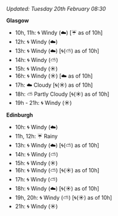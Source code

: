 *Updated: Tuesday 20th February 08:30*

**Glasgow**

* 10h, 11h: :cyclone: Windy (:cloud:) [:umbrella: as of 10h]
* 12h: :cyclone: Windy (:cloud:)
* 13h: :cyclone: Windy (:cloud:) [:cyclone:(:partly_sunny:) as of 10h]
* 14h: :cyclone: Windy (:partly_sunny:)
* 15h: :cyclone: Windy (:sunny:)
* 16h: :cyclone: Windy (:sunny:) [:cloud: as of 10h]
* 17h: :cloud: Cloudy [:cyclone:(:sunny:) as of 10h]
* 18h: :partly_sunny: Partly Cloudy [:cyclone:(:sunny:) as of 10h]
* 19h - 21h: :cyclone: Windy (:sunny:)

**Edinburgh**

* 10h: :cyclone: Windy (:cloud:)
* 11h, 12h: :umbrella: Rainy
* 13h: :cyclone: Windy (:cloud:) [:cyclone:(:partly_sunny:) as of 10h]
* 14h: :cyclone: Windy (:partly_sunny:)
* 15h: :cyclone: Windy (:sunny:)
* 16h: :cyclone: Windy (:partly_sunny:) [:cyclone:(:sunny:) as of 10h]
* 17h: :cyclone: Windy (:partly_sunny:)
* 18h: :cyclone: Windy (:cloud:) [:cyclone:(:sunny:) as of 10h]
* 19h, 20h: :cyclone: Windy (:partly_sunny:) [:cyclone:(:sunny:) as of 10h]
* 21h: :cyclone: Windy (:sunny:)
